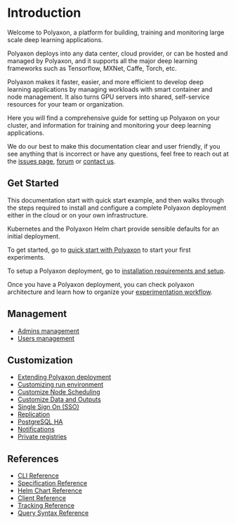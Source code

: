 # Introduction

Welcome to Polyaxon, a platform for building, training and monitoring large scale deep learning applications.

Polyaxon deploys into any data center, cloud provider,
or can be hosted and managed by Polyaxon,
and it supports all the major deep learning frameworks such as Tensorflow, MXNet, Caffe, Torch, etc.

Polyaxon makes it faster, easier, and more efficient to develop deep learning applications
by managing workloads with smart container and node management.
It also turns GPU servers into shared, self-service resources for your team or organization.

Here  you will find a comprehensive guide for setting up Polyaxon on your cluster,
and information for training and monitoring your deep learning applications.

We do our best to make this documentation clear and user friendly,
if you see anything that is incorrect or have any questions,
feel free to reach out at the
[issues page](https://github.com/polyaxon/polyaxon/issues),
[forum](https://join.slack.com/t/polyaxon/shared_invite/enQtMzQ0ODc2MDg1ODc0LWY2ZTdkMTNmZjBlZmRmNjQxYmYwMTBiMDZiMWJhODI2ZTk0MDU4Mjg5YzA5M2NhYzc5ZjhiMjczMDllYmQ2MDg)
or [contact us](mailto:contact@polyaxon.com).


## Get Started

This documentation start with quick start example,
and then walks through the steps required to install and configure a complete Polyaxon deployment either in
the cloud or on your own infrastructure.

Kubernetes and the Polyaxon Helm chart provide sensible defaults for an initial deployment.

To get started, go to [quick start with Polyaxon](quick_start) to start your first experiments.

To setup a Polyaxon deployment, go to [installation requirements and setup](installation/introduction).

Once you have a Polyaxon deployment, you can check polyaxon architecture and learn how to organize your [experimentation workflow](experimentation/concepts).


## Management

 * [Admins management](management/superusers)
 * [Users management](management/users)

## Customization

 * [Extending Polyaxon deployment](customization/extend_deployments)
 * [Customizing run environment](customization/customize_run_environment)
 * [Customize Node Scheduling](customization/customize_node_scheduling)
 * [Customize Data and Outputs](customization/customize_outputs_and_data)
 * [Single Sign On (SSO)](customization/single_sign_on)
 * [Replication](customization/replication)
 * [PostgreSQL HA](customization/postgresql_ha)
 * [Notifications](customization/notifications)
 * [Private registries](customization/private_registries)


## References

 * [CLI Reference](polyaxon_cli/introduction)
 * [Specification Reference](polyaxonfile_specification/introduction)
 * [Helm Chart Reference](reference_polyaxon_helm)
 * [Client Reference](polyaxon_client/introduction)
 * [Tracking Reference](polyaxon_tracking/introduction)
 * [Query Syntax Reference](query_syntax/introduction)
